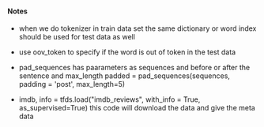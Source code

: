 #### Notes

- when we do tokenizer in train data set the same dictionary or word index should be used for test data as well

- use oov_token to specify if the word is out of token in the test data

- pad_sequences has paarameters as sequences and before or after the sentence and max_length 
  padded = pad_sequences(sequences, padding = 'post', max_length=5)

- imdb, info = tfds.load("imdb_reviews", with_info = True, as_supervised=True)
  this code will download the data and give the meta data 